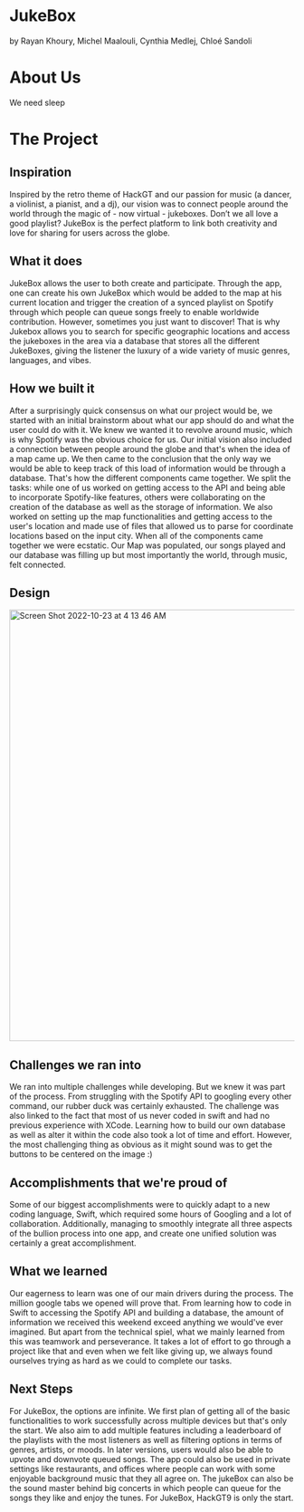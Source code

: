 # JukeBox
by Rayan Khoury, Michel Maalouli, Cynthia Medlej, Chloé Sandoli


# About Us
We need sleep


# The Project
## Inspiration
Inspired by the retro theme of HackGT and our passion for music (a dancer, a violinist,  a pianist, and a dj), our vision was to connect people around the world through the magic of - now virtual - jukeboxes. Don’t we all love a good playlist? JukeBox is the perfect platform to link both creativity and love for sharing for users across the globe. 

## What it does
JukeBox allows the user to both create and participate. Through the app, one can create his own JukeBox which would be added to the map at his current location and trigger the creation of a synced playlist on Spotify through which people can queue songs freely to enable worldwide contribution. However, sometimes you just want to discover! That is why Jukebox allows you to search for specific geographic locations and access the jukeboxes in the area via a database that stores all the different JukeBoxes, giving the listener the luxury of a wide variety of music genres, languages, and vibes.

## How we built it
After a  surprisingly quick consensus on what our project would be, we started with an initial brainstorm about what our app should do and what the user could do with it. We knew we wanted it to revolve around music, which is why Spotify was the obvious choice for us. Our initial vision also included a connection between people around the globe and that's when the idea of a map came up. We then came to the conclusion that the only way we would be able to keep track of this load of information would be through a database. That's how the different components came together. We split the tasks: while one of us worked on getting access to the API and being able to incorporate Spotify-like features, others were collaborating on the creation of the database as well as the storage of information. We also worked on setting up the map functionalities and getting access to the user's location and made use of files that allowed us to parse for coordinate locations based on the input city.
When all of the components came together we were ecstatic. Our Map was populated, our songs played and our database was filling up but most importantly the world, through music, felt connected.

## Design
<img width="762" alt="Screen Shot 2022-10-23 at 4 13 46 AM" src="https://user-images.githubusercontent.com/63851260/197381697-bfd79093-1eef-45f6-a755-2e7b1a6d74d0.png">

## Challenges we ran into
We ran into multiple challenges while developing. But we knew it was part of the process. From struggling with the Spotify API to googling every other command, our rubber duck was certainly exhausted. The challenge was also linked to the fact that most of us never coded in swift and had no previous experience with XCode. Learning how to build our own database as well as alter it within the code also took a lot of time and effort. However, the most challenging thing as obvious as it might sound was to get the buttons to be centered on the image :)

## Accomplishments that we're proud of
Some of our biggest accomplishments were to quickly adapt to a new coding language, Swift, which required some hours of Googling and a lot of collaboration. Additionally,  managing to smoothly integrate all three aspects of the bullion process into one app, and create one unified solution was certainly a great accomplishment. 

## What we learned
Our eagerness to learn was one of our main drivers during the process. The million google tabs we opened will prove that. From learning how to code in Swift to accessing the Spotify API and building a database, the amount of information we received this weekend exceed anything we would've ever imagined. But apart from the technical spiel, what we mainly learned from this was teamwork and perseverance. It takes a lot of effort to go through a project like that and even when we felt like giving up, we always found ourselves trying as hard as we could to complete our tasks.

## Next Steps
For JukeBox, the options are infinite. We first plan of getting all of the basic functionalities to work successfully across multiple devices but that's only the start. We also aim to add multiple features including a leaderboard of the playlists with the most listeners as well as filtering options in terms of genres, artists, or moods. In later versions, users would also be able to upvote and downvote queued songs.
The app could also be used in private settings like restaurants, and offices where people can work with some enjoyable background music that they all agree on. The jukeBox can also be the sound master behind big concerts in which people can queue for the songs they like and enjoy the tunes.
For JukeBox, HackGT9 is only the start.
